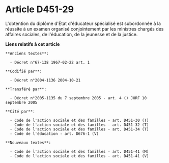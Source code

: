 # Article D451-29

L'obtention du diplôme d'Etat d'éducateur spécialisé est subordonnée à la réussite à un examen organisé conjointement par les
ministres chargés des affaires sociales, de l'éducation, de la jeunesse et de la justice.

**Liens relatifs à cet article**

	**Anciens textes**:

	  - Décret n°67-138 1967-02-22 art. 1

	**Codifié par**:

	  - Décret n°2004-1136 2004-10-21

	**Transféré par**:

	  - Décret n°2005-1135 du 7 septembre 2005 - art. 4 () JORF 10 septembre 2005

	**Cité par**:

	  - Code de l'action sociale et des familles - art. D451-30 (T)
	  - Code de l'action sociale et des familles - art. D451-32 (T)
	  - Code de l'action sociale et des familles - art. D451-34 (T)
	  - Code de l'éducation - art. D676-1 (V)

	**Nouveaux textes**:

	  - Code de l'action sociale et des familles - art. D451-41 (M)
	  - Code de l'action sociale et des familles - art. D451-41 (V)

